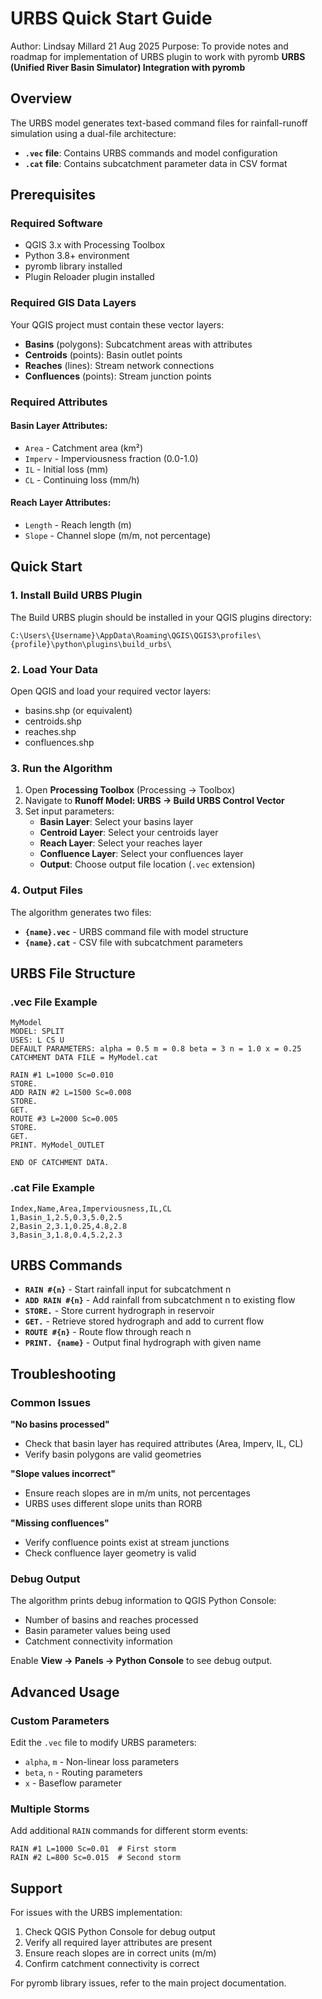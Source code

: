 # URBS Quick Start Guide
Author: Lindsay Millard 21 Aug 2025
Purpose: To provide notes and roadmap for implementation of URBS plugin to work with pyromb
**URBS (Unified River Basin Simulator) Integration with pyromb**

## Overview

The URBS model generates text-based command files for rainfall-runoff simulation using a dual-file architecture:
- **`.vec` file**: Contains URBS commands and model configuration
- **`.cat` file**: Contains subcatchment parameter data in CSV format

## Prerequisites

### Required Software
- QGIS 3.x with Processing Toolbox
- Python 3.8+ environment 
- pyromb library installed
- Plugin Reloader plugin installed

### Required GIS Data Layers
Your QGIS project must contain these vector layers:
- **Basins** (polygons): Subcatchment areas with attributes
- **Centroids** (points): Basin outlet points  
- **Reaches** (lines): Stream network connections
- **Confluences** (points): Stream junction points

### Required Attributes

#### Basin Layer Attributes:
- `Area` - Catchment area (km²)
- `Imperv` - Imperviousness fraction (0.0-1.0)
- `IL` - Initial loss (mm)
- `CL` - Continuing loss (mm/h)

#### Reach Layer Attributes:
- `Length` - Reach length (m)
- `Slope` - Channel slope (m/m, not percentage)

## Quick Start

### 1. Install Build URBS Plugin

The Build URBS plugin should be installed in your QGIS plugins directory:
```
C:\Users\{Username}\AppData\Roaming\QGIS\QGIS3\profiles\{profile}\python\plugins\build_urbs\
```

### 2. Load Your Data

Open QGIS and load your required vector layers:
- basins.shp (or equivalent)
- centroids.shp  
- reaches.shp
- confluences.shp

### 3. Run the Algorithm

1. Open **Processing Toolbox** (Processing → Toolbox)
2. Navigate to **Runoff Model: URBS → Build URBS Control Vector**
3. Set input parameters:
   - **Basin Layer**: Select your basins layer
   - **Centroid Layer**: Select your centroids layer  
   - **Reach Layer**: Select your reaches layer
   - **Confluence Layer**: Select your confluences layer
   - **Output**: Choose output file location (`.vec` extension)

### 4. Output Files

The algorithm generates two files:
- **`{name}.vec`** - URBS command file with model structure
- **`{name}.cat`** - CSV file with subcatchment parameters

## URBS File Structure

### .vec File Example
```
MyModel
MODEL: SPLIT
USES: L CS U
DEFAULT PARAMETERS: alpha = 0.5 m = 0.8 beta = 3 n = 1.0 x = 0.25
CATCHMENT DATA FILE = MyModel.cat

RAIN #1 L=1000 Sc=0.010
STORE.
ADD RAIN #2 L=1500 Sc=0.008
STORE.
GET.
ROUTE #3 L=2000 Sc=0.005
STORE.
GET.
PRINT. MyModel_OUTLET

END OF CATCHMENT DATA.
```

### .cat File Example
```
Index,Name,Area,Imperviousness,IL,CL
1,Basin_1,2.5,0.3,5.0,2.5
2,Basin_2,3.1,0.25,4.8,2.8
3,Basin_3,1.8,0.4,5.2,2.3
```

## URBS Commands

- **`RAIN #{n}`** - Start rainfall input for subcatchment n
- **`ADD RAIN #{n}`** - Add rainfall from subcatchment n to existing flow
- **`STORE.`** - Store current hydrograph in reservoir
- **`GET.`** - Retrieve stored hydrograph and add to current flow
- **`ROUTE #{n}`** - Route flow through reach n
- **`PRINT. {name}`** - Output final hydrograph with given name

## Troubleshooting

### Common Issues

**"No basins processed"**
- Check that basin layer has required attributes (Area, Imperv, IL, CL)
- Verify basin polygons are valid geometries

**"Slope values incorrect"** 
- Ensure reach slopes are in m/m units, not percentages
- URBS uses different slope units than RORB

**"Missing confluences"**
- Verify confluence points exist at stream junctions
- Check confluence layer geometry is valid

### Debug Output

The algorithm prints debug information to QGIS Python Console:
- Number of basins and reaches processed
- Basin parameter values being used
- Catchment connectivity information

Enable **View → Panels → Python Console** to see debug output.

## Advanced Usage

### Custom Parameters

Edit the `.vec` file to modify URBS parameters:
- `alpha`, `m` - Non-linear loss parameters
- `beta`, `n` - Routing parameters  
- `x` - Baseflow parameter

### Multiple Storms

Add additional `RAIN` commands for different storm events:
```
RAIN #1 L=1000 Sc=0.01  # First storm
RAIN #2 L=800 Sc=0.015  # Second storm
```

## Support

For issues with the URBS implementation:
1. Check QGIS Python Console for debug output
2. Verify all required layer attributes are present
3. Ensure reach slopes are in correct units (m/m)
4. Confirm catchment connectivity is correct

For pyromb library issues, refer to the main project documentation.
